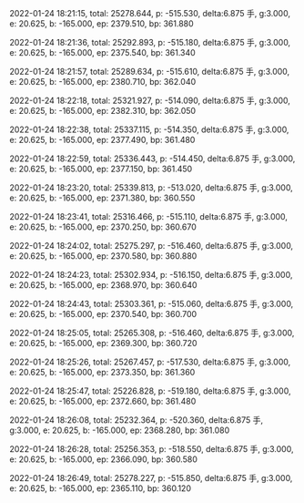 2022-01-24 18:21:15, total: 25278.644, p: -515.530, delta:6.875 手, g:3.000, e: 20.625, b: -165.000, ep: 2379.510, bp: 361.880

2022-01-24 18:21:36, total: 25292.893, p: -515.180, delta:6.875 手, g:3.000, e: 20.625, b: -165.000, ep: 2375.540, bp: 361.340

2022-01-24 18:21:57, total: 25289.634, p: -515.610, delta:6.875 手, g:3.000, e: 20.625, b: -165.000, ep: 2380.710, bp: 362.040

2022-01-24 18:22:18, total: 25321.927, p: -514.090, delta:6.875 手, g:3.000, e: 20.625, b: -165.000, ep: 2382.310, bp: 362.050

2022-01-24 18:22:38, total: 25337.115, p: -514.350, delta:6.875 手, g:3.000, e: 20.625, b: -165.000, ep: 2377.490, bp: 361.480

2022-01-24 18:22:59, total: 25336.443, p: -514.450, delta:6.875 手, g:3.000, e: 20.625, b: -165.000, ep: 2377.150, bp: 361.450

2022-01-24 18:23:20, total: 25339.813, p: -513.020, delta:6.875 手, g:3.000, e: 20.625, b: -165.000, ep: 2371.380, bp: 360.550

2022-01-24 18:23:41, total: 25316.466, p: -515.110, delta:6.875 手, g:3.000, e: 20.625, b: -165.000, ep: 2370.250, bp: 360.670

2022-01-24 18:24:02, total: 25275.297, p: -516.460, delta:6.875 手, g:3.000, e: 20.625, b: -165.000, ep: 2370.580, bp: 360.880

2022-01-24 18:24:23, total: 25302.934, p: -516.150, delta:6.875 手, g:3.000, e: 20.625, b: -165.000, ep: 2368.970, bp: 360.640

2022-01-24 18:24:43, total: 25303.361, p: -515.060, delta:6.875 手, g:3.000, e: 20.625, b: -165.000, ep: 2370.540, bp: 360.700

2022-01-24 18:25:05, total: 25265.308, p: -516.460, delta:6.875 手, g:3.000, e: 20.625, b: -165.000, ep: 2369.300, bp: 360.720

2022-01-24 18:25:26, total: 25267.457, p: -517.530, delta:6.875 手, g:3.000, e: 20.625, b: -165.000, ep: 2373.350, bp: 361.360

2022-01-24 18:25:47, total: 25226.828, p: -519.180, delta:6.875 手, g:3.000, e: 20.625, b: -165.000, ep: 2372.660, bp: 361.480

2022-01-24 18:26:08, total: 25232.364, p: -520.360, delta:6.875 手, g:3.000, e: 20.625, b: -165.000, ep: 2368.280, bp: 361.080

2022-01-24 18:26:28, total: 25256.353, p: -518.550, delta:6.875 手, g:3.000, e: 20.625, b: -165.000, ep: 2366.090, bp: 360.580

2022-01-24 18:26:49, total: 25278.227, p: -515.850, delta:6.875 手, g:3.000, e: 20.625, b: -165.000, ep: 2365.110, bp: 360.120